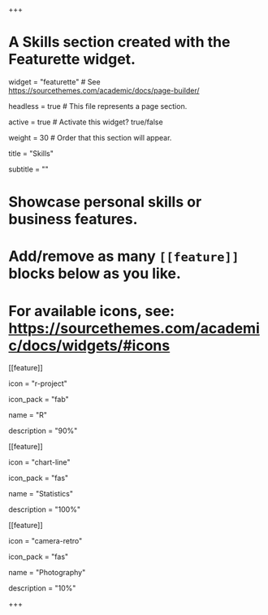 +++

# A Skills section created with the Featurette widget.

widget = "featurette"  # See https://sourcethemes.com/academic/docs/page-builder/

headless = true  # This file represents a page section.

active = true  # Activate this widget? true/false

weight = 30  # Order that this section will appear.



title = "Skills"

subtitle = ""



# Showcase personal skills or business features.

# Add/remove as many `[[feature]]` blocks below as you like.

# For available icons, see: https://sourcethemes.com/academic/docs/widgets/#icons

[[feature]]

  icon = "r-project"

  icon_pack = "fab"

  name = "R"

  description = "90%"

[[feature]]

  icon = "chart-line"

  icon_pack = "fas"

  name = "Statistics"

  description = "100%"  

[[feature]]

  icon = "camera-retro"

  icon_pack = "fas"

  name = "Photography"

  description = "10%"

+++